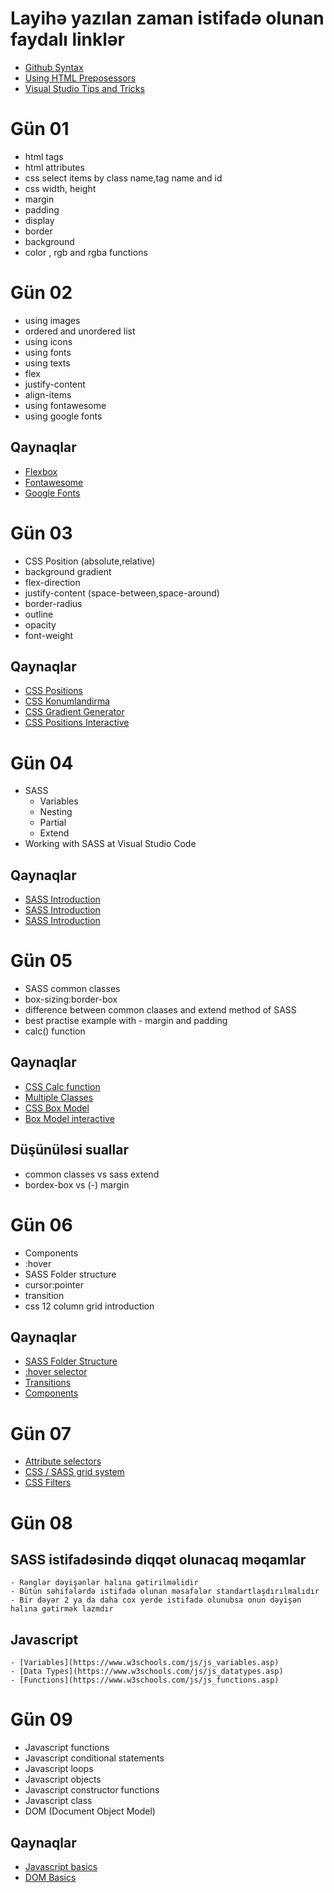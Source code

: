 
# Layihə yazılan zaman istifadə olunan faydalı linklər
- [Github Syntax](https://docs.github.com/en/free-pro-team@latest/github/writing-on-github/basic-writing-and-formatting-syntax)
- [Using HTML Preposessors ](https://startae.com/blog/improve-your-development-workflow-using-html-preprocessors/#:~:text=A%20preprocessor%20is%20a%20program,Starta%C3%AA%20are%20Slim%20and%20Emblem)
- [Visual Studio Tips and Tricks](https://code.visualstudio.com/docs/getstarted/tips-and-tricks)

# Gün 01
- html tags
- html attributes
- css select items by class name,tag name and id
- css width, height
- margin
- padding
- display
- border
- background
- color , rgb and rgba functions

# Gün 02
- using images
- ordered and unordered list
- using icons 
- using fonts 
- using texts
- flex 
- justify-content
- align-items
- using fontawesome 
- using google fonts

## Qaynaqlar
- [Flexbox](https://flexboxfroggy.com/)
- [Fontawesome](https://fontawesome.com/how-to-use/on-the-web/referencing-icons/basic-use)
- [Google Fonts](https://fonts.google.com/)

# Gün 03

- CSS Position (absolute,relative)
- background gradient
- flex-direction
- justify-content (space-between,space-around)
- border-radius
- outline
- opacity
- font-weight

## Qaynaqlar
- [CSS Positions](https://css-tricks.com/almanac/properties/p/position/)
- [CSS Konumlandirma](https://fatihhayrioglu.com/css-ile-konumlandirmapositioning/)
- [CSS Gradient Generator](https://cssgradient.io/)
- [CSS Positions Interactive](https://ishadeed.com/article/learn-css-positioning/#demo)

# Gün 04

- SASS 
    - Variables
    - Nesting
    - Partial
    - Extend
- Working with SASS at Visual Studio Code

## Qaynaqlar
- [SASS Introduction](https://scotch.io/tutorials/getting-started-with-sass)
- [SASS Introduction](https://sass-lang.com/guide)
- [SASS Introduction](https://medium.com/@kishandth.sivapalasundaram/how-to-start-using-sass-in-visual-studio-code-5469787f18bf)

# Gün 05

- SASS common classes
- box-sizing:border-box
- difference between common claases and extend method of SASS
- best practise example with - margin and padding
- calc() function 

## Qaynaqlar
- [CSS Calc function](https://www.w3schools.com/cssref/func_calc.asp)
- [Multiple Classes](https://css-tricks.com/multiple-class-id-selectors/)
- [CSS Box Model](https://guyroutledge.github.io/box-model/)
- [Box Model interactive](https://codepen.io/guyroutledge/pen/hgpez)

## Düşünüləsi suallar
- common classes vs sass extend
- bordex-box vs (-) margin

# Gün 06

- Components
- :hover
- SASS Folder structure
- cursor:pointer
- transition 
- css 12 column grid introduction


## Qaynaqlar
- [SASS Folder Structure](https://medium.com/@luis_sserrano/how-to-structure-your-sass-codebase-78277c683c24)
- [:hover selector](https://www.w3schools.com/cssref/sel_hover.asp)
- [Transitions](https://www.w3schools.com/css/css3_transitions.asp)
- [Components](https://css-tricks.com/developing-extensible-html-css-components/)

# Gün 07

- [Attribute selectors](https://www.w3schools.com/css/css_attribute_selectors.asp)
- [CSS / SASS grid system](https://jandrewniak.com/blog/creating-your-own-css-grid-system/)
- [CSS Filters](https://css-playground.com/view/39/css-filter-playground)


# Gün 08
## SASS istifadəsində diqqət olunacaq məqamlar
    - Rənglər dəyişənlər halına gətirilməlidir
    - Bütün səhifələrdə istifadə olunan məsafələr standartlaşdırılmalıdır
    - Bir dəyər 2 ya da daha cox yerde istifadə olunubsa onun dəyişən halına gətirmək lazmdır
## Javascript 
    - [Variables](https://www.w3schools.com/js/js_variables.asp)
    - [Data Types](https://www.w3schools.com/js/js_datatypes.asp)
    - [Functions](https://www.w3schools.com/js/js_functions.asp)

# Gün 09
- Javascript functions
- Javascript conditional statements
- Javascript loops 
- Javascript objects
- Javascript constructor functions
- Javascript class
- DOM (Document Object Model)

## Qaynaqlar
- [Javascript basics](https://www.youtube.com/watch?v=hdI2bqOjy3c)
- [DOM Basics](https://www.youtube.com/watch?v=0ik6X4DJKCc)

    


